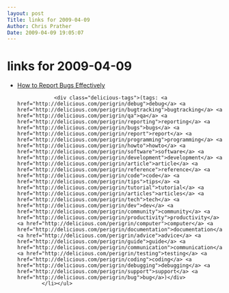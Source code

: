 ```yaml
---
layout: post
Title: links for 2009-04-09  
Author: Chris Prather
Date: 2009-04-09 19:05:07
---
```


# links for 2009-04-09
<ul class="delicious"><li>
                <div class="delicious-link"><a href="http://www.chiark.greenend.org.uk/~sgtatham/bugs.html">How to Report Bugs Effectively</a></div>
                
                <div class="delicious-tags">(tags: <a href="http://delicious.com/perigrin/debug">debug</a> <a href="http://delicious.com/perigrin/bugtracking">bugtracking</a> <a href="http://delicious.com/perigrin/qa">qa</a> <a href="http://delicious.com/perigrin/reporting">reporting</a> <a href="http://delicious.com/perigrin/bugs">bugs</a> <a href="http://delicious.com/perigrin/report">report</a> <a href="http://delicious.com/perigrin/programming">programming</a> <a href="http://delicious.com/perigrin/howto">howto</a> <a href="http://delicious.com/perigrin/software">software</a> <a href="http://delicious.com/perigrin/development">development</a> <a href="http://delicious.com/perigrin/article">article</a> <a href="http://delicious.com/perigrin/reference">reference</a> <a href="http://delicious.com/perigrin/code">code</a> <a href="http://delicious.com/perigrin/tips">tips</a> <a href="http://delicious.com/perigrin/tutorial">tutorial</a> <a href="http://delicious.com/perigrin/articles">articles</a> <a href="http://delicious.com/perigrin/tech">tech</a> <a href="http://delicious.com/perigrin/dev">dev</a> <a href="http://delicious.com/perigrin/community">community</a> <a href="http://delicious.com/perigrin/productivity">productivity</a> <a href="http://delicious.com/perigrin/computer">computer</a> <a href="http://delicious.com/perigrin/documentation">documentation</a> <a href="http://delicious.com/perigrin/advice">advice</a> <a href="http://delicious.com/perigrin/guide">guide</a> <a href="http://delicious.com/perigrin/communication">communication</a> <a href="http://delicious.com/perigrin/testing">testing</a> <a href="http://delicious.com/perigrin/coding">coding</a> <a href="http://delicious.com/perigrin/debugging">debugging</a> <a href="http://delicious.com/perigrin/support">support</a> <a href="http://delicious.com/perigrin/bug">bug</a>)</div>
            </li></ul>
